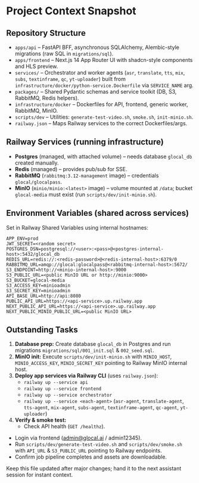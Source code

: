 # Project Context Snapshot

## Repository Structure
- `apps/api` – FastAPI BFF, asynchronous SQLAlchemy, Alembic-style migrations (raw SQL in `migrations/sql`).
- `apps/frontend` – Next.js 14 App Router UI with shadcn-style components and HLS preview.
- `services/` – Orchestrator and worker agents (`asr`, `translate`, `tts`, `mix`, `subs`, `textinframe`, `qc`, `yt-uploader`) built from `infrastructure/docker/python-service.Dockerfile` via `SERVICE_NAME` arg.
- `packages/` – Shared Pydantic schemas and service toolkit (DB, S3, RabbitMQ, Redis helpers).
- `infrastructure/docker` – Dockerfiles for API, frontend, generic worker, RabbitMQ, MinIO.
- `scripts/dev` – Utilities: `generate-test-video.sh`, `smoke.sh`, `init-minio.sh`.
- `railway.json` – Maps Railway services to the correct Dockerfiles/args.

## Railway Services (running infrastructure)
- **Postgres** (managed, with attached volume) – needs database `glocal_db` created manually.
- **Redis** (managed) – provides pub/sub for SSE.
- **RabbitMQ** (`rabbitmq:3.12-management` image) – credentials `glocal/glocalpass`.
- **MinIO** (`minio/minio:<latest>` image) – volume mounted at `/data`; bucket `glocal-media` must exist (run `scripts/dev/init-minio.sh`).

## Environment Variables (shared across services)
Set in Railway Shared Variables using internal hostnames:
```
APP_ENV=prod
JWT_SECRET=<random secret>
POSTGRES_DSN=postgresql://<user>:<pass>@<postgres-internal-host>:5432/glocal_db
REDIS_URL=redis://:<redis-password>@<redis-internal-host>:6379/0
RABBITMQ_URL=amqp://glocal:glocalpass@<rabbitmq-internal-host>:5672/
S3_ENDPOINT=http://<minio-internal-host>:9000
S3_PUBLIC_URL=<public MinIO URL or http://minio:9000>
S3_BUCKET=glocal-media
S3_ACCESS_KEY=minioadmin
S3_SECRET_KEY=minioadmin
API_BASE_URL=http://api:8080
PUBLIC_API_URL=https://<api-service>.up.railway.app
NEXT_PUBLIC_API_URL=https://<api-service>.up.railway.app
NEXT_PUBLIC_MINIO_PUBLIC_URL=<public MinIO URL>
```

## Outstanding Tasks
1. **Database prep:** Create database `glocal_db` in Postgres and run migrations `migrations/sql/001_init.sql` & `002_seed.sql`.
2. **MinIO init:** Execute `scripts/dev/init-minio.sh` with `MINIO_HOST`, `MINIO_ACCESS_KEY`, `MINIO_SECRET_KEY` pointing to Railway MinIO internal host.
3. **Deploy app services via Railway CLI** (uses `railway.json`):
   - `railway up --service api`
   - `railway up --service frontend`
   - `railway up --service orchestrator`
   - `railway up --service <each-agent>` (`asr-agent`, `translate-agent`, `tts-agent`, `mix-agent`, `subs-agent`, `textinframe-agent`, `qc-agent`, `yt-uploader`)
4. **Verify & smoke test:**
   - Check API health (`GET /healthz`).
  - Login via frontend (admin@glocal.ai / admin12345).
   - Run `scripts/dev/generate-test-video.sh` and `scripts/dev/smoke.sh` with `API_URL` & `S3_PUBLIC_URL` pointing to Railway endpoints.
   - Confirm job pipeline completes and assets are downloadable.

Keep this file updated after major changes; hand it to the next assistant session for instant context.
